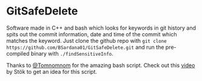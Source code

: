 # GitSafeDelete
Software made in C++ and bash which looks for keywords in git history and spits out the commit information, date and time of the commit which matches the keyword. Just clone the github repo with `git clone https://github.com/BSardana01/GitSafeDelete.git` and run the pre-compiled binary with `./findSensitiveInfo`.

Thanks to [@Tomnomnom](https://twitter.com/TomNomNom) for the amazing bash script. Check out this [video](https://youtu.be/l8iXMgk2nnY) by Stök to get an idea for this script.
